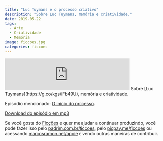 ```yaml
---
title: "Luc Tuymans e o processo criativo"
description: "Sobre Luc Tuymans, memória e criatividade."
date: 2019-05-22
tags: 
  - Arte
  - Criatividade
  - Memória
image: ficcoes.jpg
categories: ficcoes
---
```


<iframe src="https://anchor.fm/podcastficcoes/embed/episodes/Luc-Tuymans-e-o-processo-criativo-e44861" height="102px" width="400px" frameborder="0" scrolling="no"></iframe>
Sobre [Luc Tuymans](https://g.co/kgs/iFb49U), memória e criatividade.

Episódio mencionado: [O início do processo](https://open.spotify.com/episode/7G9aElCJLjolmwGuC2Q2H6).

[Download do episódio em mp3](https://drive.google.com/file/d/1DP52Gm_RAa1DX3yCOSn5GPNusSRtDRHa/view?usp=sharing)
 
Se você gosta do [Ficções](https://marcosramon.net/ficcoes/) e quer me ajudar a continuar produzindo, você pode fazer isso pelo [padrim.com.br/ficcoes](https://www.padrim.com.br/ficcoes), pelo [picpay.me/ficcoes](https://app.picpay.com/user/ficcoes) ou acessando [marcosramon.net/apoie](https://marcosramon.net/apoie/) e vendo outras maneiras de contribuir.
